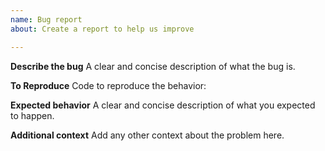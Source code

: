 ```yaml
---
name: Bug report
about: Create a report to help us improve

---
```


**Describe the bug**
A clear and concise description of what the bug is.

**To Reproduce**
Code to reproduce the behavior:


**Expected behavior**
A clear and concise description of what you expected to happen.


**Additional context**
Add any other context about the problem here.
